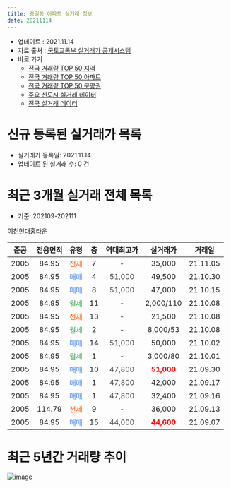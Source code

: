 ```yaml
---
title: 증일동 아파트 실거래 정보
date: 20211114
---
```


* 업데이트 : 2021.11.14
* 자료 출처 : [국토교통부 실거래가 공개시스템](http://rt.molit.go.kr)
* 바로 가기
    * [전국 거래량 TOP 50 지역](https://apt-info.github.io/apt-trade-info/tr)
    * [전국 거래량 TOP 50 아파트](https://apt-info.github.io/apt-trade-info/ta)
    * [전국 거래량 TOP 50 분양권](https://apt-info.github.io/apt-trade-info/tb)
    * [주요 신도시 실거래 데이터](https://apt-info.github.io/apt-trade-info/newtown)
    * [전국 실거래 데이터](https://apt-info.github.io/apt-trade-info/all)



<script async src="https://pagead2.googlesyndication.com/pagead/js/adsbygoogle.js"></script>
<!-- 기본광고 -->
<ins class="adsbygoogle"
     style="display:block"
     data-ad-client="ca-pub-1142216861245946"
     data-ad-slot="4805727019"
     data-ad-format="auto"
     data-full-width-responsive="true"></ins>
<script>
     (adsbygoogle = window.adsbygoogle || []).push({});
</script>


# 신규 등록된 실거래가 목록

* 실거래가 등록일: 2021.11.14
* 업데이트 된 실거래 수: 0 건




<script async src="https://pagead2.googlesyndication.com/pagead/js/adsbygoogle.js"></script>
<!-- 기본광고 -->
<ins class="adsbygoogle"
     style="display:block"
     data-ad-client="ca-pub-1142216861245946"
     data-ad-slot="4805727019"
     data-ad-format="auto"
     data-full-width-responsive="true"></ins>
<script>
     (adsbygoogle = window.adsbygoogle || []).push({});
</script>


# 최근 3개월 실거래 전체 목록
* 기준: 202109-202111


[이천현대홈타운](https://search.naver.com/search.naver?query=%EC%9D%B4%EC%B2%9C%ED%98%84%EB%8C%80%ED%99%88%ED%83%80%EC%9A%B4)

|준공|전용면적|유형|층|역대최고가|실거래가|거래일|
|:---:|:---:|:---:|:---:|:---:|:---:|:---:|
|2005|84.95|<span style="color:#FF5A00">전세</span>|7|<span style="color:#444444">-</span>|35,000|21.11.05|
|2005|84.95|<span style="color:#4285F3">매매</span>|4|<span style="color:#444444">51,000</span>|49,500|21.10.30|
|2005|84.95|<span style="color:#4285F3">매매</span>|8|<span style="color:#444444">51,000</span>|47,000|21.10.15|
|2005|84.95|<span style="color:#34A853">월세</span>|11|<span style="color:#444444">-</span>|2,000/110|21.10.08|
|2005|84.95|<span style="color:#FF5A00">전세</span>|13|<span style="color:#444444">-</span>|21,500|21.10.08|
|2005|84.95|<span style="color:#34A853">월세</span>|2|<span style="color:#444444">-</span>|8,000/53|21.10.08|
|2005|84.95|<span style="color:#4285F3">매매</span>|14|<span style="color:#444444">51,000</span>|50,000|21.10.02|
|2005|84.95|<span style="color:#34A853">월세</span>|1|<span style="color:#444444">-</span>|3,000/80|21.10.01|
|2005|84.95|<span style="color:#4285F3">매매</span>|10|<span style="color:#444444">47,800</span>|<b><span style="color:#FF0000">51,000</span></b>|21.09.30|
|2005|84.95|<span style="color:#4285F3">매매</span>|1|<span style="color:#444444">47,800</span>|42,000|21.09.17|
|2005|84.95|<span style="color:#4285F3">매매</span>|1|<span style="color:#444444">47,800</span>|32,400|21.09.16|
|2005|114.79|<span style="color:#FF5A00">전세</span>|9|<span style="color:#444444">-</span>|36,000|21.09.13|
|2005|84.95|<span style="color:#4285F3">매매</span>|15|<span style="color:#444444">44,000</span>|<b><span style="color:#FF0000">44,600</span></b>|21.09.07|



<script async src="https://pagead2.googlesyndication.com/pagead/js/adsbygoogle.js"></script>
<!-- 기본광고 -->
<ins class="adsbygoogle"
     style="display:block"
     data-ad-client="ca-pub-1142216861245946"
     data-ad-slot="4805727019"
     data-ad-format="auto"
     data-full-width-responsive="true"></ins>
<script>
     (adsbygoogle = window.adsbygoogle || []).push({});
</script>


# 최근 5년간 거래량 추이


<div style="width:100%;">
    <canvas id="deal_progress" height="200"></canvas>
</div>

<script>
new Chart(document.getElementById("deal_progress"), {
    type: 'line',
    data: {
        labels: ['16.01','16.02','16.03','16.04','16.05','16.06','16.07','16.08','16.09','16.10','16.11','16.12','17.01','17.02','17.03','17.04','17.05','17.06','17.07','17.08','17.09','17.10','17.11','17.12','18.01','18.02','18.03','18.05','18.07','18.08','18.09','18.10','18.11','18.12','19.01','19.02','19.03','19.04','19.05','19.06','19.07','19.08','19.09','19.10','19.11','19.12','20.01','20.02','20.03','20.04','20.05','20.06','20.07','20.08','20.09','20.10','20.11','20.12','21.01','21.02','21.03','21.04','21.05','21.06','21.07','21.08','21.09','21.10','21.11'],
        datasets: [{
            label: '매매/분양권',
            data: [1,2,2,2,1,0,2,2,5,4,1,6,1,6,3,1,3,3,5,4,1,2,3,2,3,4,3,1,1,1,2,2,3,2,7,2,1,1,2,0,5,2,6,4,4,1,2,5,5,3,4,8,5,1,5,3,4,3,3,3,7,4,2,1,2,2,4,3,0],
            borderColor: "rgba(66, 133, 243, 1)",
            backgroundColor: "rgba(66, 133, 243, 0.05)",
            borderWidth: 1,
            pointRadius: 0,
            fill: false,
            lineTension: 0
        },{
            label: '전/월세',
            data: [1,3,3,6,2,3,2,2,2,4,5,4,7,4,2,2,0,1,0,3,7,0,2,1,2,2,3,2,2,2,1,5,5,3,4,1,5,1,1,3,0,2,3,1,1,1,1,0,1,1,3,1,0,1,3,1,3,2,2,4,1,1,4,4,2,4,1,4,1],
            borderColor: "rgba(255, 90, 0, 1)",
            backgroundColor: "rgba(255, 90, 0, 0.05)",
            borderWidth: 1,
            pointRadius: 0,
            fill: false,
            lineTension: 0
        },{
            label: '합계',
            data: [2,5,5,8,3,3,4,4,7,8,6,10,8,10,5,3,3,4,5,7,8,2,5,3,5,6,6,3,3,3,3,7,8,5,11,3,6,2,3,3,5,4,9,5,5,2,3,5,6,4,7,9,5,2,8,4,7,5,5,7,8,5,6,5,4,6,5,7,1],
            borderColor: "rgba(0, 0, 0, 1)",
            backgroundColor: "rgba(0, 0, 0, 0.03)",
            borderWidth: 0.1,
            pointRadius: 0,
            fill: true,
            lineTension: 0
        }
        ]
    },
    options: {
        responsive: true,
        title: {
            display: false
        },
        tooltips: {
            mode: 'index',
            intersect: false
        },
        hover: {
            mode: 'nearest',
            intersect: true
        },
        scales: {
            xAxes: [{
                display: true,
                scaleLabel: {
                    display: true,
                    labelString: '년/월'
                }
            }],
            yAxes: [{
                display: true,
                ticks: {
                    suggestedMin: 0,
                },
                scaleLabel: {
                    display: true,
                    labelString: '실거래 수'
                }
            }]
        }
    }
});

</script>


[![image](https://apt-info.github.io/images/2020-01-03-apt-trade-info/1024x500.png)](https://play.google.com/store/apps/details?id=com.aptinfo.apttradeinfo)

